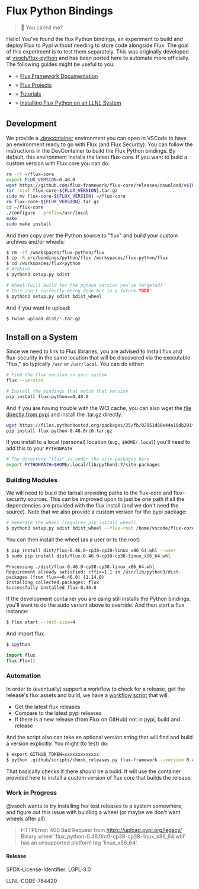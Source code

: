 # Flux Python Bindings

> 🐍️ You called me?

Hello! You've found the flux Python bindings, an experiment to build and deploy
Flux to Pypi without needing to store code alongside Flux. The goal of
this experiment is to test them separately. This was originally developed
at [vsoch/flux-python](https://github.com/vsoch/flux-python) and has 
been ported here to automate more officially. The following guides might be useful
to you:

 - ⭐️ [Flux Framework Documentation](https://flux-framework.readthedocs.io)
 - ⭐️ [Flux Projects](https://flux-framework.org)
 - ⭐️ [Tutorials](https://flux-framework.readthedocs.io/en/latest/tutorials/index.html)
 - ⭐️ [Installing Flux Python on an LLNL System](https://github.com/flux-framework/flux-python/blob/main/LLNL.md) 
 
## Development

We provide a [.devcontainer](https://github.com/flux-framework/flux-python/tree/main/.devcontainer) environment you can open in VSCode
to have an environment ready to go with Flux (and Flux Security). You can follow
the instructions in the DevContainer to build the Flux Python bindings.
By default, this environment installs the latest flux-core.
If you want to build a custom version with Flux core you can do:

```bash
rm -rf ~/flux-core
export FLUX_VERSION=0.48.0
wget https://github.com/flux-framework/flux-core/releases/download/v${FLUX_VERSION}/flux-core-${FLUX_VERSION}.tar.gz
tar -xzvf flux-core-${FLUX_VERSION}.tar.gz
sudo mv flux-core-${FLUX_VERSION} ~/flux-core
rm flux-core-${FLUX_VERSION}.tar.gz
cd ~/flux-core
./configure --prefix=/usr/local
make
sudo make install
```

And then copy over the Python source to "flux" and build your custom archives and/or wheels:

```bash
$ rm -rf /workspaces/flux-python/flux
$ cp -R src/bindings/python/flux /workspaces/flux-python/flux
$ cd /workspaces/flux-python
# Archive
$ python3 setup.py sdist

# Wheel (will build for the python version you've targeted)
# This isn't currently being done but is a future TODO!
$ python3 setup.py sdist bdist_wheel
```

And if you want to upload:

```bash
$ twine upload dist/*.tar.gz
```

## Install on a System

Since we need to link to Flux libraries, you are advised to install flux and flux-security in the same location
that will be discovered via the executable "flux," so typically `/usr` or `/usr/local`. You can do either:

```bash
# Find the flux version on your system
flux --version

# Install the bindings that match that version
pip install flux-python==0.48.0
```
And if you are having trouble with the WCI cache, you can also wget the [file directly from pypi]()
and install the .tar.gz directly.

```bash
wget https://files.pythonhosted.org/packages/25/fb/02951d80e44a19db291f0e7370d4e7d82c0c1b17709a37913881f958dff7/flux-python-0.48.0rc0.tar.gz
pip install flux-python-0.48.0rc0.tar.gz
```

If you install to a local (personal) location (e.g., `$HOME/.local`) you'll need to add this to your `PYTHONPATH`

```bash
# The directory "flux" is under the site-packages here
export PYTHONPATH=$HOME/.local/lib/python3.7/site-packages
```

### Building Modules

We will need to build the tarball providing paths to the flux-core and flux-security
sources. This can be improved upon to just be one path if all the dependencies
are provided with the flux install (and we don't need the source). Note
that we also provide a custom version for the pypi package:

```bash
# Generate the wheel (requires pip install wheel)
$ python3 setup.py sdist bdist_wheel --flux-root /home/vscode/flux-core --security-src /home/vscode/security --security-include /usr/local/include/flux/security --version 0.46.0-rc-0
```

You can then install the wheel (as a user or to the root)

```bash
$ pip install dist/flux-0.46.0-cp38-cp38-linux_x86_64.whl --user
$ sudo pip install dist/flux-0.46.0-cp38-cp38-linux_x86_64.whl 
```
```console
Processing ./dist/flux-0.46.0-cp38-cp38-linux_x86_64.whl
Requirement already satisfied: cffi>=1.1 in /usr/lib/python3/dist-packages (from flux==0.46.0) (1.14.0)
Installing collected packages: flux
Successfully installed flux-0.46.0
```

If the development container you are using still installs the Python bindings, you'll want to do the sudo variant above to override.
And then start a flux instance:

```bash
$ flux start --test-size=4
```

And import flux.

```bash
$ ipython
```
```python
import flux
flux.Flux()
```

### Automation

In order to (eventually) support a workflow to check for a release, get the release's
flux assets and build, we have a [workflow script](.github/scripts/check_releases.py) that will:

- Get the latest flux releases
- Compare to the latest pypi releases
- If there is a new release (from Flux on GitHub) not in pypi, build and release

And the script also can take an optional version string that will find and build
a version explicitly. You might (to test) do:

```bash
$ export GITHUB_TOKEN=xxxxxxxxxxxxx
$ python .github/scripts/check_releases.py flux-framework --version 0.46.0
```

That basically checks if there should be a build. It will use the container provided
here to install a custom version of flux core that builds the release.

### Work in Progress

@vsoch wants to try installing her test releases to a system somewhere, and figure
out this issue with buidling a wheel (or maybe we don't want wheels after all):

> HTTPError: 400 Bad Request from https://upload.pypi.org/legacy/        
>         Binary wheel 'flux_python-0.46.0rc0-cp38-cp38-linux_x86_64.whl' has an 
>         unsupported platform tag 'linux_x86_64'. 

#### Release

SPDX-License-Identifier: LGPL-3.0

LLNL-CODE-764420
